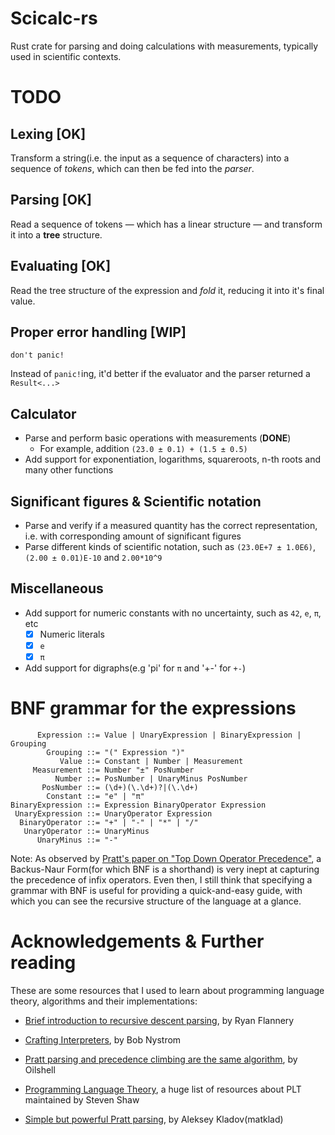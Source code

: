 # Scicalc-rs

Rust crate for parsing and doing calculations with measurements, typically used in scientific contexts.


# TODO

## Lexing [OK]
Transform a string(i.e. the input as a sequence of characters) into a sequence of *tokens*, which can then be fed into the *parser*.

## Parsing [OK]
Read a sequence of tokens — which has a linear structure — and transform it into a **tree** structure.

## Evaluating [OK]
Read the tree structure of the expression and *fold* it, reducing it into it's final value.

## Proper error handling [WIP]
`don't panic!`

Instead of `panic!`ing, it'd better if the evaluator and the parser returned a `Result<...>`

## Calculator
- Parse and perform basic operations with measurements (**DONE**)
  - For example, addition `(23.0 ± 0.1) + (1.5 ± 0.5)`
- Add support for exponentiation, logarithms, squareroots, n-th roots and many other functions

## Significant figures & Scientific notation
- Parse and verify if a measured quantity has the correct representation, i.e. with corresponding amount of significant figures
- Parse different kinds of scientific notation, such as `(23.0E+7 ± 1.0E6)`, `(2.00 ± 0.01)E-10` and `2.00*10^9`

## Miscellaneous
- Add support for numeric constants with no uncertainty, such as `42`, `e`, `π`, etc
  - [x] Numeric literals
  - [x] `e`
  - [x] `π`
- Add support for digraphs(e.g 'pi' for `π` and '+-' for `+-`)


# BNF grammar for the expressions

```
      Expression ::= Value | UnaryExpression | BinaryExpression | Grouping
        Grouping ::= "(" Expression ")"
           Value ::= Constant | Number | Measurement
     Measurement ::= Number "±" PosNumber
          Number ::= PosNumber | UnaryMinus PosNumber
       PosNumber ::= (\d+)(\.\d+)?|(\.\d+)
        Constant ::= "e" | "π"
BinaryExpression ::= Expression BinaryOperator Expression
 UnaryExpression ::= UnaryOperator Expression
  BinaryOperator ::= "+" | "-" | "*" | "/"
   UnaryOperator ::= UnaryMinus
      UnaryMinus ::= "-"
```

Note: As observed by [Pratt's paper on "Top Down Operator Precedence"](https://web.archive.org/web/20151223215421/http://hall.org.ua/halls/wizzard/pdf/Vaughan.Pratt.TDOP.pdf), a Backus-Naur Form(for which BNF is a shorthand) is very inept at capturing the precedence of infix operators. Even then, I still think that specifying a grammar with BNF is useful for providing a quick-and-easy guide, with which you can see the recursive structure of the language at a glance.

# Acknowledgements & Further reading

These are some resources that I used to learn about programming language theory, algorithms and their implementations:

- [Brief introduction to recursive descent parsing](http://web.archive.org/web/20170712044658/https://ryanflannery.net/teaching/common/recursive-descent-parsing/), by Ryan Flannery

- [Crafting Interpreters](http://craftinginterpreters.com/representing-code.html), by Bob Nystrom

- [Pratt parsing and precedence climbing are the same algorithm](https://www.oilshell.org/blog/2016/11/01.html), by Oilshell

- [Programming Language Theory](https://steshaw.org/plt/), a huge list of resources about PLT maintained by Steven Shaw

- [Simple but powerful Pratt parsing](https://matklad.github.io/2020/04/13/simple-but-powerful-pratt-parsing.html), by Aleksey Kladov(matklad)